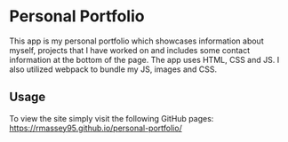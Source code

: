 # Personal Portfolio

This app is my personal portfolio which showcases information about myself, projects that I have worked on and includes some contact information at the bottom of the page. The app uses HTML, CSS and JS. I also utilized webpack to bundle my JS, images and CSS. 

## Usage

To view the site simply visit the following GitHub pages: https://rmassey95.github.io/personal-portfolio/
